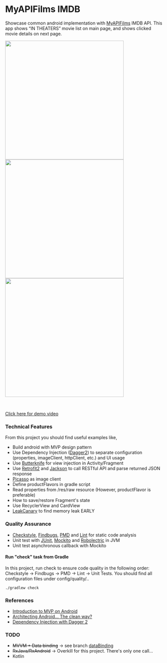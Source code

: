 # MyAPIFilms IMDB

Showcase common android implementation with [MyAPIFilms](http://api.myapifilms.com/index.do) IMDB API. This app shows “IN THEATERS” movie list on main page, and shows clicked movie details on next page.
<p align="left">
<img height="380" src="https://github.com/rascalyen/ApiMovies/blob/master/screenshot/00.png" />
<img height="380" src="https://github.com/rascalyen/ApiMovies/blob/master/screenshot/01.png" />
<img height="380" src="https://github.com/rascalyen/ApiMovies/blob/master/screenshot/02.png" />
</p><br>

[Click here for demo video](http://tinyurl.com/zcpotsl)


### Technical Features
From this project you should find useful examples like,

* Build android with MVP design pattern
* Use Dependency Injection ([Dagger2](http://google.github.io/dagger/)) to separate configuration (properties, imageClient, httpClient, etc.) and UI usage
* Use [Butterknife](https://github.com/JakeWharton/butterknife) for view injection in Activity/Fragment
* Use [Retrofit2](http://square.github.io/retrofit/) and [Jackson](https://github.com/FasterXML/jackson) to call RESTful API and parse returned JSON response
* [Picasso](http://square.github.io/picasso/) as image client
* Define productFlavors in gradle script
* Read properties from /res/raw resource (However, productFlavor is preferable)
* How to save/restore Fragment's state
* Use RecyclerView and CardView
* [LeakCanary](https://github.com/square/leakcanary) to find memory leak EARLY


### Quality Assurance
* [Checkstyle](http://checkstyle.sourceforge.net/), [Findbugs](http://findbugs.sourceforge.net/), [PMD](https://pmd.github.io/) and [Lint](https://developer.android.com/studio/write/lint.html) for static code analysis
* Unit test with [JUnit](http://junit.org/), [Mockito](http://mockito.org/) and [Robolectric](http://robolectric.org/) in JVM
* Unit test asynchronous callback with Mockito

#### Run "check" task from Gradle

In this project, run check to ensure code quality in the following order: Checkstyle -> Findbugs -> PMD -> Lint -> Unit Tests.  You should find all configuration files under config/quality/..

```
./gradlew check
```


### References
- [Introduction to MVP on Android](https://github.com/konmik/konmik.github.io/wiki/Introduction-to-Model-View-Presenter-on-Android)
- [Architecting Android… The clean way?](http://fernandocejas.com/2014/09/03/architecting-android-the-clean-way/)
- [Dependency Injection with Dagger 2](https://guides.codepath.com/android/Dependency-Injection-with-Dagger-2)


### TODO
- <s>MVVM + Data binding</s>  -> see branch [dataBinding](https://github.com/rascalyen/ApiMovies/tree/dataBinding)
- <s>RxJava/RxAndroid</s> -> Overkill for this project. There's only one call...
- Kotlin
